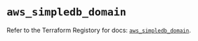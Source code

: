 # `aws_simpledb_domain`

Refer to the Terraform Registory for docs: [`aws_simpledb_domain`](https://registry.terraform.io/providers/hashicorp/aws/3.76.1/docs/resources/simpledb_domain).
